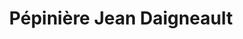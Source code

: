 ---
title: "Pépinière Jean Daigneault"
url: /sainte-julie/pepiniere-jean-daigneault/
shop: Garten-Center
---